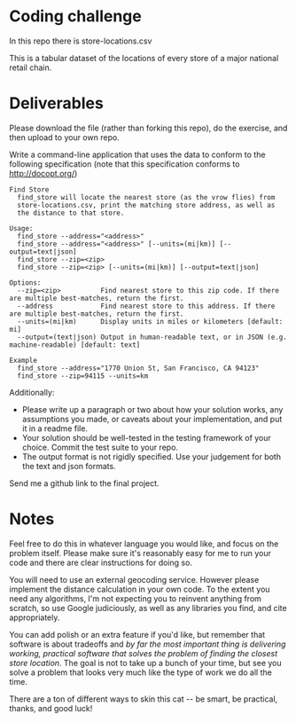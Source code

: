 # Coding challenge

In this repo there is store-locations.csv

This is a tabular dataset of the locations of every store of a major national retail chain.

# Deliverables

Please download the file (rather than forking this repo), do the exercise, and then upload to your own repo.

Write a command-line application that uses the data to conform to the following specification (note that this specification conforms to http://docopt.org/)

```
Find Store
  find_store will locate the nearest store (as the vrow flies) from
  store-locations.csv, print the matching store address, as well as
  the distance to that store.

Usage:
  find_store --address="<address>"
  find_store --address="<address>" [--units=(mi|km)] [--output=text|json]
  find_store --zip=<zip>
  find_store --zip=<zip> [--units=(mi|km)] [--output=text|json]

Options:
  --zip=<zip>          Find nearest store to this zip code. If there are multiple best-matches, return the first.
  --address            Find nearest store to this address. If there are multiple best-matches, return the first.
  --units=(mi|km)      Display units in miles or kilometers [default: mi]
  --output=(text|json) Output in human-readable text, or in JSON (e.g. machine-readable) [default: text]

Example
  find_store --address="1770 Union St, San Francisco, CA 94123"
  find_store --zip=94115 --units=km
```

Additionally:

- Please write up a paragraph or two about how your solution works, any assumptions you made, or caveats about your implementation, and put it in a readme file.
- Your solution should be well-tested in the testing framework of your choice. Commit the test suite to your repo.
- The output format is not rigidly specified. Use your judgement for both the text and json formats.

Send me a github link to the final project.

# Notes

Feel free to do this in whatever language you would like, and focus on the problem itself. Please make sure it's reasonably easy for me to run your code and there are clear instructions for doing so.

You will need to use an external geocoding service. However please implement the distance calculation in your own code. To the extent you need any algorithms, I'm not expecting you to reinvent anything from scratch, so use Google judiciously, as well as any libraries you find, and cite appropriately.

You can add polish or an extra feature if you'd like, but remember that software is about tradeoffs and *by far the most important thing is delivering working, practical software that solves the problem of finding the closest store location*. The goal is not to take up a bunch of your time, but see you solve a problem that looks very much like the type of work we do all the time.

There are a ton of different ways to skin this cat -- be smart, be practical, thanks, and good luck!
